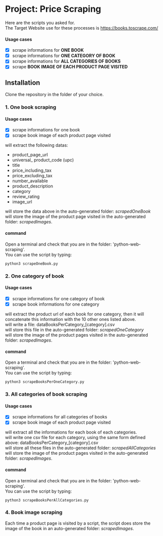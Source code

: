 # Project: Price Scraping

Here are the scripts you asked for.  
The Target Website use for these processes is https://books.toscrape.com/
  
#### Usage cases

- [x] scrape informations for __ONE BOOK__
- [x] scrape informations for __ONE CATEGORY OF BOOK__
- [x] scrape informations for __ALL CATEGORIES OF BOOKS__
- [x] scrape __BOOK IMAGE OF EACH PRODUCT PAGE VISITED__
  
## Installation

Clone the repository in the folder of your choice.  
  
### 1. One book scraping

#### Usage cases
- [x] scrape informations for one book
- [x] scrape book image of each product page visited

will extract the following datas:

* product_page_url
* universal_ product_code (upc)
* title
* price_including_tax
* price_excluding_tax
* number_available
* product_description
* category
* review_rating
* image_url
  
will store the data above in the auto-generated folder: _scrapedOneBook_  
will store the image of the product page visited in the auto-generated folder: _scrapedImages_.  

#### command

Open a terminal and check that you are in the folder: 'python-web-scraping'.  
You can use the script by typing:  
  
```
python3 scrapeOneBook.py  
```
  
### 2. One category of book
#### Usage cases
- [x] scrape informations for one category of book
- [x] scrape book informations for one category

will extract the product url of each book for one category, then it will concatenate this information with the 10 other ones listed above.  
will write a file: dataBooksPerCategory_[category].csv  
will store this file in the auto-generated folder: _scrapedOneCategory_  
will store the image of the product pages visited in the auto-generated folder: _scrapedImages_.  

#### command

Open a terminal and check that you are in the folder: 'python-web-scraping'.  
You can use the script by typing:  
    
```
python3 scrapeBooksPerOneCategory.py  
```
  
### 3. All categories of book scraping
#### Usage cases
- [x] scrape informations for all categories of books
- [x] scrape book image of each product page visited

will extract all the informations for each book of each categories.  
will write one csv file for each category, using the same form defined above: dataBooksPerCategory_[category].csv  
will store all these files in the auto-generated folder: _scrapedAllCategories_ 
will store the image of the product pages visited in the auto-generated folder: _scrapedImages_.  

#### command

Open a terminal and check that you are in the folder: 'python-web-scraping'.  
You can use the script by typing:  
   
```
python3 scrapeBooksPerAllCategories.py  
```
  
### 4. Book image scraping

Each time a product page is visited by a script, the script does store the image of the book in an auto-generated folder: _scrapedImages_.